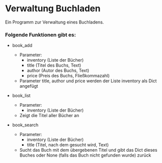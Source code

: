 # Verwaltung Buchladen
Ein Programm zur Verwaltung eines Buchladens.
### Folgende Funktionen gibt es:
- book_add
  - Parameter:
    - inventory (Liste der Bücher)
    - title (Titel des Buchs, Text)
    - author (Autor des Buchs, Text)
    - price (Preis des Buchs, Fließkommazahl)
  - Parameter title, author und price werden der Liste inventory als Dict angefügt

- book_list
  - Parameter:
    - inventory (Liste der Bücher)
  - Zeigt die Titel aller Bücher an

- book_search
  - Parameter:
    - inventory (Liste der Bücher)
    - title (Titel, nach dem gesucht wird, Text)
  - Sucht das Buch mit dem übergebenen Titel und gibt das Dict dieses Buches oder None (falls das Buch nicht gefunden wurde) zurück
